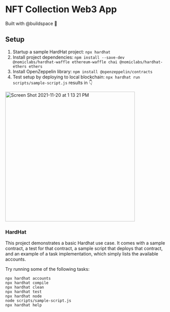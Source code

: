 # NFT Collection Web3 App

Built with @buildspace 🦄

## Setup
1. Startup a sample HardHat project: `npx hardhat` 
2. Install project dependencies: `npm install --save-dev @nomiclabs/hardhat-waffle ethereum-waffle chai @nomiclabs/hardhat-ethers ethers`
3. Install OpenZeppelin library: `npm install @openzeppelin/contracts`
4. Test setup by deploying to local blockchain: `npx hardhat run scripts/sample-script.js` results in 👇

<img width="408" alt="Screen Shot 2021-11-20 at 1 13 21 PM" src="https://user-images.githubusercontent.com/65197541/142738337-d1d5b93a-cd19-40e1-a72f-db82e2b975e6.png">


### HardHat

This project demonstrates a basic Hardhat use case. It comes with a sample contract, a test for that contract, a sample script that deploys that contract, and an example of a task implementation, which simply lists the available accounts.

Try running some of the following tasks:

```shell
npx hardhat accounts
npx hardhat compile
npx hardhat clean
npx hardhat test
npx hardhat node
node scripts/sample-script.js
npx hardhat help
```
